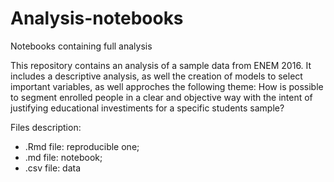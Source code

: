 # Analysis-notebooks
Notebooks containing full analysis

This repository contains an analysis of a sample data from ENEM 2016. It includes a descriptive analysis, as well the creation of models to select important variables, as well approches the following theme: 
How is possible to segment enrolled people in a clear and objective way with the intent of justifying educational investiments for a specific students sample?

Files description:
* .Rmd file: reproducible one;
* .md file: notebook;
* .csv file: data
